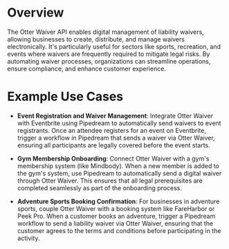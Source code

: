 # Overview

The Otter Waiver API enables digital management of liability waivers, allowing businesses to create, distribute, and manage waivers electronically. It's particularly useful for sectors like sports, recreation, and events where waivers are frequently required to mitigate legal risks. By automating waiver processes, organizations can streamline operations, ensure compliance, and enhance customer experience.

# Example Use Cases

- **Event Registration and Waiver Management**: Integrate Otter Waiver with Eventbrite using Pipedream to automatically send waivers to event registrants. Once an attendee registers for an event on Eventbrite, trigger a workflow in Pipedream that sends a waiver via Otter Waiver, ensuring all participants are legally covered before the event starts.

- **Gym Membership Onboarding**: Connect Otter Waiver with a gym's membership system (like Mindbody). When a new member is added to the gym's system, use Pipedream to automatically send a digital waiver through Otter Waiver. This ensures that all legal prerequisites are completed seamlessly as part of the onboarding process.

- **Adventure Sports Booking Confirmation**: For businesses in adventure sports, couple Otter Waiver with a booking system like FareHarbor or Peek Pro. When a customer books an adventure, trigger a Pipedream workflow to send a liability waiver via Otter Waiver, ensuring that the customer agrees to the terms and conditions before participating in the activity.
